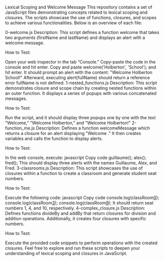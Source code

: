 Lexical Scoping and Welcome Message
This repository contains a set of JavaScript files demonstrating concepts related to lexical scoping and closures. The scripts showcase the use of functions, closures, and scopes to achieve various functionalities. Below is an overview of each file:

0-welcome.js
Description: This script defines a function welcome that takes two arguments (firstName and lastName) and displays an alert with a welcome message.

How to Test:

Open your web inspector in the tab “Console.”
Copy-paste the code in the console and hit enter.
Copy and paste welcome('Holberton', 'School'); and hit enter. It should prompt an alert with the content: "Welcome Holberton School!"
Afterward, executing alert(fullName) should return a reference error fullName is not defined.
1-nested_functions.js
Description: This script demonstrates closure and scope chain by creating nested functions within an outer function. It displays a series of popups with various concatenated messages.

How to Test:

Run the script, and it should display three popups one by one with the text "Welcome," "Welcome Holberton," and "Welcome Holberton!"
2-function_me.js
Description: Defines a function welcomeMessage which returns a closure for an alert displaying "Welcome <fullName>." It then creates variables and calls the function to display alerts.

How to Test:

In the web console, execute:
javascript
Copy code
guillaume();
alex();
fred();
This should display three alerts with the names Guillaume, Alex, and Fred.
3-classrooms.js
Description: This script showcases the use of closures within a function to create a classroom and generate student seat numbers.

How to Test:

Execute the following code:
javascript
Copy code
console.log(classRoom[0]());
console.log(classRoom[3]());
console.log(classRoom[9]());
It should return seat numbers 1, 4, and 10, respectively.
4-complex_closure.js
Description: Defines functions divideBy and addBy that return closures for division and addition operations. Additionally, it creates four closures with specific numbers.

How to Test:

Execute the provided code snippets to perform operations with the created closures.
Feel free to explore and run these scripts to deepen your understanding of lexical scoping and closures in JavaScript.